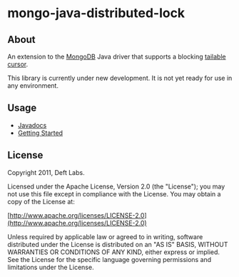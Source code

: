 
mongo-java-distributed-lock
=============

About
------------

An extension to the [MongoDB](http://www.mongodb.org/) Java driver that supports a blocking [tailable cursor](http://www.mongodb.org/display/DOCS/Tailable+Cursors).

This library is currently under new development. It is not yet ready for use in any environment.

Usage
------------

* [Javadocs](http://api.deftlabs.com/mongo-java-tailable-cursor)
* [Getting Started](https://github.com/deftlabs/mongo-java-tailable-cursor/wiki/Getting-Started)

License
------------

Copyright 2011, Deft Labs.

Licensed under the Apache License, Version 2.0 (the "License");
you may not use this file except in compliance with the License.
You may obtain a copy of the License at:

[http://www.apache.org/licenses/LICENSE-2.0](http://www.apache.org/licenses/LICENSE-2.0)

Unless required by applicable law or agreed to in writing, software
distributed under the License is distributed on an "AS IS" BASIS,
WITHOUT WARRANTIES OR CONDITIONS OF ANY KIND, either express or implied.
See the License for the specific language governing permissions and
limitations under the License.

